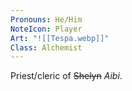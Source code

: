 ```yaml
---
Pronouns: He/Him
NoteIcon: Player
Art: "![[Tespa.webp]]"
Class: Alchemist
---
```

Priest/cleric of ~~Shelyn~~ *Aibi*.

